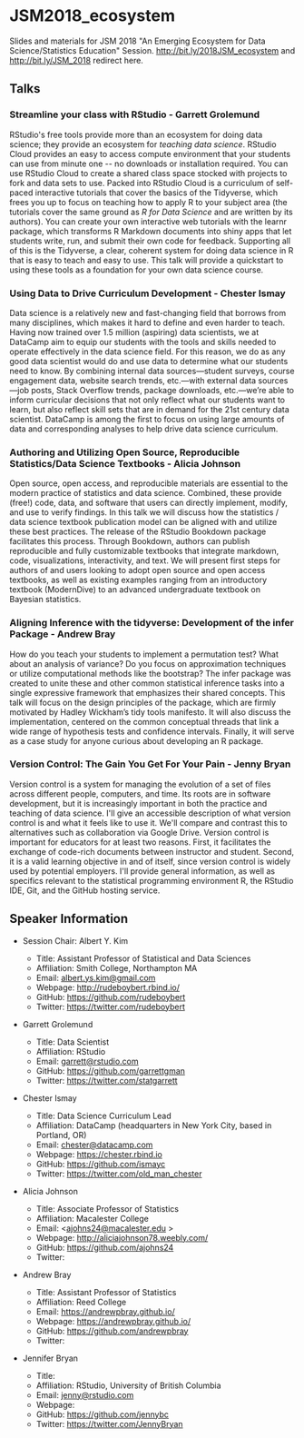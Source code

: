 # JSM2018_ecosystem
Slides and materials for JSM 2018 "An Emerging Ecosystem for Data Science/Statistics Education" Session. <http://bit.ly/2018JSM_ecosystem> and <http://bit.ly/JSM_2018> redirect here.

## Talks

### Streamline your class with RStudio - Garrett Grolemund

RStudio's free tools provide more than an ecosystem for doing data science; they provide an ecosystem for _teaching data science_. RStudio Cloud provides an easy to access compute environment that your students can use from minute one -- no downloads or installation required. You can use RStudio Cloud to create a shared class space stocked with projects to fork and data sets to use. Packed into RStudio Cloud is a curriculum of self-paced interactive tutorials that cover the basics of the Tidyverse, which frees you up to focus on teaching how to apply R to your subject area (the tutorials cover the same ground as _R for Data Science_ and are written by its authors). You can create your own interactive web tutorials with the learnr package, which transforms R Markdown documents into shiny apps that let students write, run, and submit their own code for feedback. Supporting all of this is the Tidyverse, a clear, coherent system for doing data science in R that is easy to teach and easy to use. This talk will provide a quickstart to using these tools as a foundation for your own data science course.

### Using Data to Drive Curriculum Development - Chester Ismay

Data science is a relatively new and fast-changing field that borrows from many disciplines, which makes it hard to define and even harder to teach. Having now trained over 1.5 million (aspiring) data scientists, we at DataCamp aim to equip our students with the tools and skills needed to operate effectively in the data science field. For this reason, we do as any good data scientist would do and use data to determine what our students need to know. By combining internal data sources—student surveys, course engagement data, website search trends, etc.—with external data sources—job posts, Stack Overflow trends, package downloads, etc.—we’re able to inform curricular decisions that not only reflect what our students want to learn, but also reflect skill sets that are in demand for the 21st century data scientist. DataCamp is among the first to focus on using large amounts of data and corresponding analyses to help drive data science curriculum.

### Authoring and Utilizing Open Source, Reproducible Statistics/Data Science Textbooks - Alicia Johnson

Open source, open access, and reproducible materials are essential to the modern practice of statistics and data science. Combined, these provide (free!) code, data, and software that users can directly implement, modify, and use to verify findings. In this talk we will discuss how the statistics / data science textbook publication model can be aligned with and utilize these best practices. The release of the RStudio Bookdown package facilitates this process. Through Bookdown, authors can publish reproducible and fully customizable textbooks that integrate markdown, code, visualizations, interactivity, and text. We will present first steps for authors of and users looking to adopt open source and open access textbooks, as well as existing examples ranging from an introductory textbook (ModernDive) to an advanced undergraduate textbook on Bayesian statistics.

### Aligning Inference with the tidyverse: Development of the infer Package - Andrew Bray

How do you teach your students to implement a permutation test? What about an analysis of variance? Do you focus on approximation techniques or utilize computational methods like the bootstrap? The infer package was created to unite these and other common statistical inference tasks into a single expressive framework that emphasizes their shared concepts. This talk will focus on the design principles of the package, which are firmly motivated by Hadley Wickham’s tidy tools manifesto. It will also discuss the implementation, centered on the common conceptual threads that link a wide range of hypothesis tests and confidence intervals. Finally, it will serve as a case study for anyone curious about developing an R package.

### Version Control: The Gain You Get For Your Pain - Jenny Bryan

Version control is a system for managing the evolution of a set of files across different people, computers, and time. Its roots are in software development, but it is increasingly important in both the practice and teaching of data science. I'll give an accessible description of what version control is and what it feels like to use it. We'll compare and contrast this to alternatives such as collaboration via Google Drive. Version control is important for educators for at least two reasons. First, it facilitates the exchange of code-rich documents between instructor and student. Second, it is a valid learning objective in and of itself, since version control is widely used by potential employers. I'll provide general information, as well as specifics relevant to the statistical programming environment R, the RStudio IDE, Git, and the GitHub hosting service.



## Speaker Information

* Session Chair: Albert Y. Kim
    + Title: Assistant Professor of Statistical and Data Sciences
    + Affiliation: Smith College, Northampton MA
    + Email: <albert.ys.kim@gmail.com>
    + Webpage: <http://rudeboybert.rbind.io/>
    + GitHub: <https://github.com/rudeboybert>
    + Twitter: <https://twitter.com/rudeboybert>

* Garrett Grolemund
    + Title: Data Scientist
    + Affiliation: RStudio
    + Email: <garrett@rstudio.com>
    + GitHub: <https://github.com/garrettgman>
    + Twitter: <https://twitter.com/statgarrett>

* Chester Ismay
    + Title: Data Science Curriculum Lead
    + Affiliation: DataCamp (headquarters in New York City, based in Portland, OR)
    + Email: <chester@datacamp.com>
    + Webpage: <https://chester.rbind.io>
    + GitHub: <https://github.com/ismayc>
    + Twitter: <https://twitter.com/old_man_chester>

* Alicia Johnson
    + Title: Associate Professor of Statistics
    + Affiliation: Macalester College
    + Email: <ajohns24@macalester.edu >
    + Webpage: <http://aliciajohnson78.weebly.com/>
    + GitHub: <https://github.com/ajohns24>
    + Twitter:

* Andrew Bray
    + Title: Assistant Professor of Statistics
    + Affiliation: Reed College
    + Email: <https://andrewpbray.github.io/>
    + Webpage: <https://andrewpbray.github.io/>
    + GitHub: <https://github.com/andrewpbray>
    + Twitter:

* Jennifer Bryan
    + Title:
    + Affiliation: RStudio, University of British Columbia
    + Email: <jenny@rstudio.com>
    + Webpage:
    + GitHub: <https://github.com/jennybc>
    + Twitter: <https://twitter.com/JennyBryan>
